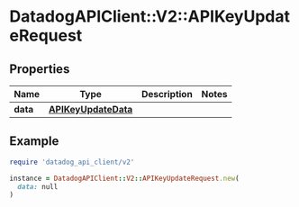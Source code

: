 # DatadogAPIClient::V2::APIKeyUpdateRequest

## Properties

| Name | Type | Description | Notes |
| ---- | ---- | ----------- | ----- |
| **data** | [**APIKeyUpdateData**](APIKeyUpdateData.md) |  |  |

## Example

```ruby
require 'datadog_api_client/v2'

instance = DatadogAPIClient::V2::APIKeyUpdateRequest.new(
  data: null
)
```

